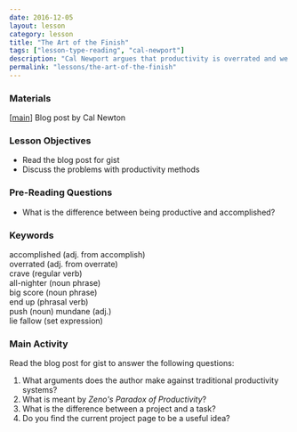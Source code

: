 ```yaml
---
date: 2016-12-05 
layout: lesson
category: lesson
title: "The Art of the Finish"
tags: ["lesson-type-reading", "cal-newport"]
description: "Cal Newport argues that productivity is overrated and we would be better off focusing on accomplishments"
permalink: "lessons/the-art-of-the-finish"
--- 
```

### Materials 
[<a href="https://www.scotthyoung.com/blog/2007/10/18/the-art-of-the-finish-how-to-go-from-busy-to-accomplished/" target="_blank">main</a>] Blog post by Cal Newton  

### Lesson Objectives 

- Read the blog post for gist 
- Discuss the problems with productivity methods 

### Pre-Reading Questions 

- What is the difference between being productive and accomplished? 

### Keywords

accomplished (adj. from accomplish)  
overrated (adj. from overrate)  
crave (regular verb)  
all-nighter (noun phrase)  
big score (noun phrase)  
end up (phrasal verb)  
push (noun) 
mundane (adj.)  
lie fallow (set expression)


### Main Activity 

Read the blog post for gist to answer the following questions: 

1. What arguments does the author make against traditional productivity systems? 
2. What is meant by *Zeno's Paradox of Productivity*? 
3. What is the difference between a project and a task? 
4. Do you find the current project page to be a useful idea?  
